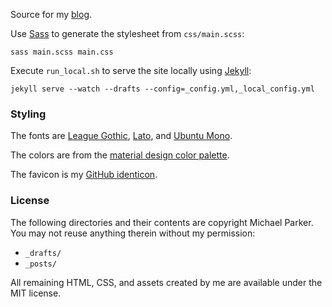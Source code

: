 Source for my [blog](http://mgp.github.io/).

Use [Sass](http://sass-lang.com/) to generate the stylesheet from `css/main.scss`:

```text
sass main.scss main.css
```

Execute `run_local.sh` to serve the site locally using [Jekyll](http://jekyllrb.com/):

```text
jekyll serve --watch --drafts --config=_config.yml,_local_config.yml
```

### Styling

The fonts are [League Gothic](https://www.theleagueofmoveabletype.com/league-gothic), [Lato](http://www.latofonts.com/), and [Ubuntu Mono](http://www.fontsquirrel.com/fonts/ubuntu-mono).

The colors are from the [material design color palette](https://www.google.com/design/spec/style/color.html#color-color-palette).

The favicon is my [GitHub identicon](https://identicons.github.com/mgp.png).

### License

The following directories and their contents are copyright Michael Parker. You may not reuse anything therein without my permission:

* `_drafts/`
* `_posts/`

All remaining HTML, CSS, and assets created by me are available under the MIT license.

